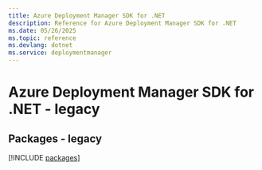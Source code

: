 ```yaml
---
title: Azure Deployment Manager SDK for .NET
description: Reference for Azure Deployment Manager SDK for .NET
ms.date: 05/26/2025
ms.topic: reference
ms.devlang: dotnet
ms.service: deploymentmanager
---
```

# Azure Deployment Manager SDK for .NET - legacy
## Packages - legacy
[!INCLUDE [packages](deployment-manager-index.md)]